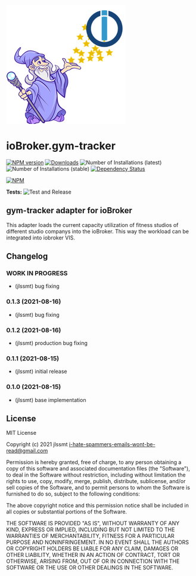 ![Logo](admin/gym-tracker.png)
# ioBroker.gym-tracker

[![NPM version](https://img.shields.io/npm/v/iobroker.gym-tracker.svg)](https://www.npmjs.com/package/iobroker.gym-tracker)
[![Downloads](https://img.shields.io/npm/dm/iobroker.gym-tracker.svg)](https://www.npmjs.com/package/iobroker.gym-tracker)
![Number of Installations (latest)](https://iobroker.live/badges/gym-tracker-installed.svg)
![Number of Installations (stable)](https://iobroker.live/badges/gym-tracker-stable.svg)
[![Dependency Status](https://img.shields.io/david/jlssmt/iobroker.gym-tracker.svg)](https://david-dm.org/jlssmt/iobroker.gym-tracker)

[![NPM](https://nodei.co/npm/iobroker.gym-tracker.png?downloads=true)](https://nodei.co/npm/iobroker.gym-tracker/)

**Tests:** ![Test and Release](https://github.com/jlssmt/ioBroker.gym-tracker/workflows/Test%20and%20Release/badge.svg)

## gym-tracker adapter for ioBroker

This adapter loads the current capacity utilization of fitness studios of different studio companys into the ioBroker.
This way the workload can be integrated into iobroker VIS.

## Changelog
<!--
    Placeholder for the next version (at the beginning of the line):
    ### **WORK IN PROGRESS**
-->

### **WORK IN PROGRESS**
* (jlssmt) bug fixing

### 0.1.3 (2021-08-16)
* (jlssmt) bug fixing

### 0.1.2 (2021-08-16)
* (jlssmt) production bug fixing

### 0.1.1 (2021-08-15)
* (jlssmt) initial release

### 0.1.0 (2021-08-15)
* (jlssmt) base implementation

## License
MIT License

Copyright (c) 2021 jlssmt <i-hate-spammers-emails-wont-be-read@gmail.com>

Permission is hereby granted, free of charge, to any person obtaining a copy
of this software and associated documentation files (the "Software"), to deal
in the Software without restriction, including without limitation the rights
to use, copy, modify, merge, publish, distribute, sublicense, and/or sell
copies of the Software, and to permit persons to whom the Software is
furnished to do so, subject to the following conditions:

The above copyright notice and this permission notice shall be included in all
copies or substantial portions of the Software.

THE SOFTWARE IS PROVIDED "AS IS", WITHOUT WARRANTY OF ANY KIND, EXPRESS OR
IMPLIED, INCLUDING BUT NOT LIMITED TO THE WARRANTIES OF MERCHANTABILITY,
FITNESS FOR A PARTICULAR PURPOSE AND NONINFRINGEMENT. IN NO EVENT SHALL THE
AUTHORS OR COPYRIGHT HOLDERS BE LIABLE FOR ANY CLAIM, DAMAGES OR OTHER
LIABILITY, WHETHER IN AN ACTION OF CONTRACT, TORT OR OTHERWISE, ARISING FROM,
OUT OF OR IN CONNECTION WITH THE SOFTWARE OR THE USE OR OTHER DEALINGS IN THE
SOFTWARE.

